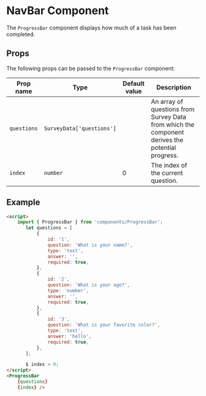 # NavBar Component

The `ProgressBar` component displays how much of a task has been completed.

## Props

The following props can be passed to the `ProgressBar` component:

| Prop name   | Type                      | Default value | Description                                                                                     |
| ----------- | ------------------------- | ------------- | ----------------------------------------------------------------------------------------------- |
| `questions` | `SurveyData['questions']` |               | An array of questions from Survey Data from which the component derives the potential progress. |
| `index`     | `number`                  | 0             | The index of the current question.                                                              |

## Example

```html
<script>
	import { ProgressBar } from 'components/ProgressBar';
	   let questions = [
	       {
	           id: '1',
	           question: 'What is your name?',
	           type: 'text',
	           answer: '',
	           required: true,
	       },
	       {
	           id: '2',
	           question: 'What is your age?',
	           type: 'number',
	           answer: '',
	           required: true,
	       },
	       {
	           id: '3',
	           question: 'What is your favorite color?',
	           type: 'text',
	           answer: 'hello',
	           required: true,
	       },
	   ];

	   $ index = 0;
</script>
<ProgressBar
	{questions}
	{index} />
```
